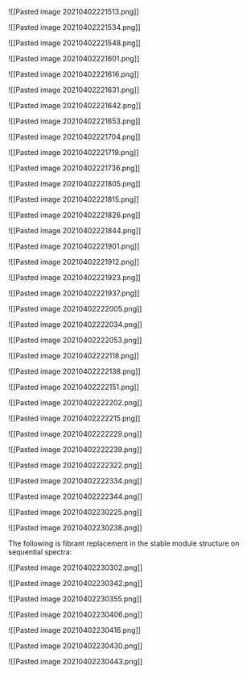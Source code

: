 ![[Pasted image 20210402221513.png]]

![[Pasted image 20210402221534.png]]

![[Pasted image 20210402221548.png]]

![[Pasted image 20210402221601.png]]

![[Pasted image 20210402221616.png]]

![[Pasted image 20210402221631.png]]

![[Pasted image 20210402221642.png]]

![[Pasted image 20210402221653.png]]

![[Pasted image 20210402221704.png]]

![[Pasted image 20210402221719.png]]

![[Pasted image 20210402221736.png]]

![[Pasted image 20210402221805.png]]

![[Pasted image 20210402221815.png]]

![[Pasted image 20210402221826.png]]

![[Pasted image 20210402221844.png]]

![[Pasted image 20210402221901.png]]

![[Pasted image 20210402221912.png]]

![[Pasted image 20210402221923.png]]

![[Pasted image 20210402221937.png]]

![[Pasted image 20210402222005.png]]

![[Pasted image 20210402222034.png]]

![[Pasted image 20210402222053.png]]

![[Pasted image 20210402222118.png]]

![[Pasted image 20210402222138.png]]

![[Pasted image 20210402222151.png]]

![[Pasted image 20210402222202.png]]

![[Pasted image 20210402222215.png]]

![[Pasted image 20210402222229.png]]

![[Pasted image 20210402222239.png]]

![[Pasted image 20210402222322.png]]

![[Pasted image 20210402222334.png]]

![[Pasted image 20210402222344.png]]

![[Pasted image 20210402230225.png]]

![[Pasted image 20210402230238.png]]

The following is fibrant replacement in the stable module structure on sequential spectra:

![[Pasted image 20210402230302.png]]

![[Pasted image 20210402230342.png]]

![[Pasted image 20210402230355.png]]

![[Pasted image 20210402230406.png]]

![[Pasted image 20210402230416.png]]

![[Pasted image 20210402230430.png]]

![[Pasted image 20210402230443.png]]